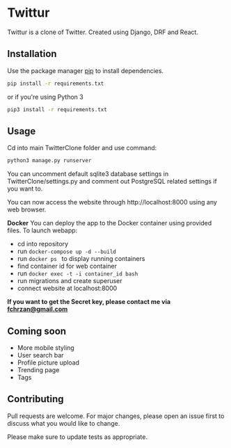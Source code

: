 # Twittur

Twittur is a clone of Twitter. Created using Django, DRF and React.

## Installation

Use the package manager [pip](https://pip.pypa.io/en/stable/) to install dependencies.

```bash
pip install -r requirements.txt
```
or if you're using Python 3
```bash
pip3 install -r requirements.txt
```
## Usage
Cd into main TwitterClone folder and use command:
```bash
python3 manage.py runserver
```

You can uncomment default sqlite3 database settings in TwitterClone/settings.py and comment out PostgreSQL related settings if you want to.

You can now access the website through http://localhost:8000 using any web browser.

**Docker**
You can deploy the app to the Docker container using provided files.
To launch webapp:
- cd into repository
- run ```docker-compose up -d --build ```
- run ```docker ps ``` to display running containers
- find container id for web container
- run ```docker exec -t -i container_id bash ```
- run migrations and create superuser
- connect website at localhost:8000

**If you want to get the Secret key, please contact me via fchrzan@gmail.com**

## Coming soon
* More mobile styling
* User search bar
* Profile picture upload
* Trending page
* Tags
## Contributing
Pull requests are welcome. For major changes, please open an issue first to discuss what you would like to change.

Please make sure to update tests as appropriate.
